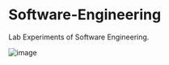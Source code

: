 # Software-Engineering
Lab Experiments of Software Engineering. 

![image](https://user-images.githubusercontent.com/64473358/119115748-24551e80-ba45-11eb-80e2-f09bef908bf2.png)


